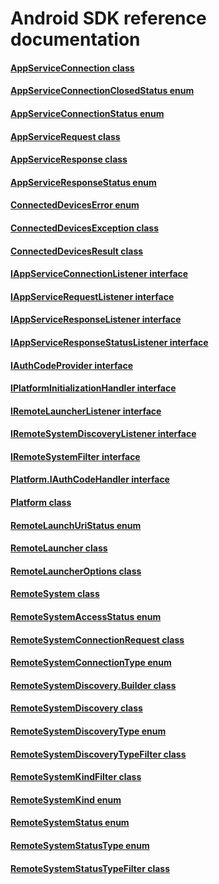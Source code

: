 # Android SDK reference documentation

#### [AppServiceConnection class](AppServiceConnection.md)
#### [AppServiceConnectionClosedStatus enum](AppServiceConnectionClosedStatus.md)
#### [AppServiceConnectionStatus enum](AppServiceConnectionStatus.md)
#### [AppServiceRequest class](AppServiceRequest.md)
#### [AppServiceResponse class](AppServiceResponse.md)
#### [AppServiceResponseStatus enum](AppServiceResponseStatus.md)
#### [ConnectedDevicesError enum](ConnectedDevicesError.md)
#### [ConnectedDevicesException class](ConnectedDevicesException.md)
#### [ConnectedDevicesResult class](ConnectedDevicesResult.md)
#### [IAppServiceConnectionListener interface](IAppServiceConnectionListener.md)
#### [IAppServiceRequestListener interface](IAppServiceRequestListener.md)
#### [IAppServiceResponseListener interface](IAppServiceResponseListener.md)
#### [IAppServiceResponseStatusListener interface](IAppServiceResponseStatusListener.md)
#### [IAuthCodeProvider interface](IAuthCodeProvider.md)
#### [IPlatformInitializationHandler interface](IPlatformInitializationHandler.md)
#### [IRemoteLauncherListener interface](IRemoteLauncherListener.md)
#### [IRemoteSystemDiscoveryListener interface](IRemoteSystemDiscoveryListener.md)
#### [IRemoteSystemFilter interface](IRemoteSystemFilter.md)
#### [Platform.IAuthCodeHandler interface](Platform.IAuthCodeHandler.md)
#### [Platform class](Platform.md)
#### [RemoteLaunchUriStatus enum](RemoteLaunchUriStatus.md)
#### [RemoteLauncher class](RemoteLauncher.md)
#### [RemoteLauncherOptions class](RemoteLauncherOptions.md)
#### [RemoteSystem class](RemoteSystem.md)
#### [RemoteSystemAccessStatus enum](RemoteSystemAccessStatus.md)
#### [RemoteSystemConnectionRequest class](RemoteSystemConnectionRequest.md)
#### [RemoteSystemConnectionType enum](RemoteSystemConnectionType.md)
#### [RemoteSystemDiscovery.Builder class](RemoteSystemDiscovery.Builder.md)
#### [RemoteSystemDiscovery class](RemoteSystemDiscovery.md)
#### [RemoteSystemDiscoveryType enum](RemoteSystemDiscoveryType.md)
#### [RemoteSystemDiscoveryTypeFilter class](RemoteSystemDiscoveryTypeFilter.md)
#### [RemoteSystemKindFilter class](RemoteSystemKindFilter.md)
#### [RemoteSystemKind enum](RemoteSystemKinds.md)
#### [RemoteSystemStatus enum](RemoteSystemStatus.md)
#### [RemoteSystemStatusType enum](RemoteSystemStatusType.md)
#### [RemoteSystemStatusTypeFilter class](RemoteSystemStatusTypeFilter.md)